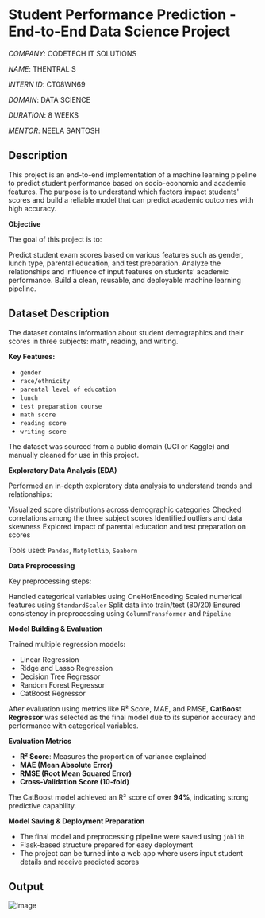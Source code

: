 #  Student Performance Prediction - End-to-End Data Science Project
*COMPANY*: CODETECH IT SOLUTIONS

*NAME*: THENTRAL S

*INTERN ID*: CT08WN69

*DOMAIN*: DATA SCIENCE

*DURATION*: 8 WEEKS

*MENTOR*: NEELA SANTOSH
## Description
This project is an end-to-end implementation of a machine learning pipeline to predict student performance based on socio-economic and academic features. The purpose is to understand which factors impact students' scores and build a reliable model that can predict academic outcomes with high accuracy.


**Objective**

The goal of this project is to:

Predict student exam scores based on various features such as gender, lunch type, parental education, and test preparation.
Analyze the relationships and influence of input features on students’ academic performance.
Build a clean, reusable, and deployable machine learning pipeline.


## Dataset Description

The dataset contains information about student demographics and their scores in three subjects: math, reading, and writing.

**Key Features:**

- `gender`
- `race/ethnicity`
- `parental level of education`
- `lunch`
- `test preparation course`
- `math score`
- `reading score`
- `writing score`

The dataset was sourced from a public domain (UCI or Kaggle) and manually cleaned for use in this project.

 **Exploratory Data Analysis (EDA)**

Performed an in-depth exploratory data analysis to understand trends and relationships:

Visualized score distributions across demographic categories
Checked correlations among the three subject scores
Identified outliers and data skewness
Explored impact of parental education and test preparation on scores

Tools used: `Pandas`, `Matplotlib`, `Seaborn`


**Data Preprocessing**

Key preprocessing steps:

Handled categorical variables using OneHotEncoding
Scaled numerical features using `StandardScaler`
Split data into train/test (80/20)
Ensured consistency in preprocessing using `ColumnTransformer` and `Pipeline`


**Model Building & Evaluation**

Trained multiple regression models:

- Linear Regression
- Ridge and Lasso Regression
- Decision Tree Regressor
- Random Forest Regressor
- CatBoost Regressor

After evaluation using metrics like R² Score, MAE, and RMSE, **CatBoost Regressor** was selected as the final model due to its superior accuracy and performance with categorical variables.


**Evaluation Metrics**

- **R² Score**: Measures the proportion of variance explained
- **MAE (Mean Absolute Error)**
- **RMSE (Root Mean Squared Error)**
- **Cross-Validation Score (10-fold)**

The CatBoost model achieved an R² score of over **94%**, indicating strong predictive capability.

**Model Saving & Deployment Preparation**

- The final model and preprocessing pipeline were saved using `joblib`
- Flask-based structure prepared for easy deployment
- The project can be turned into a web app where users input student details and receive predicted scores


## Output

![Image](https://github.com/user-attachments/assets/5686c563-6d1f-4eb8-82cb-d9649524e03e)

